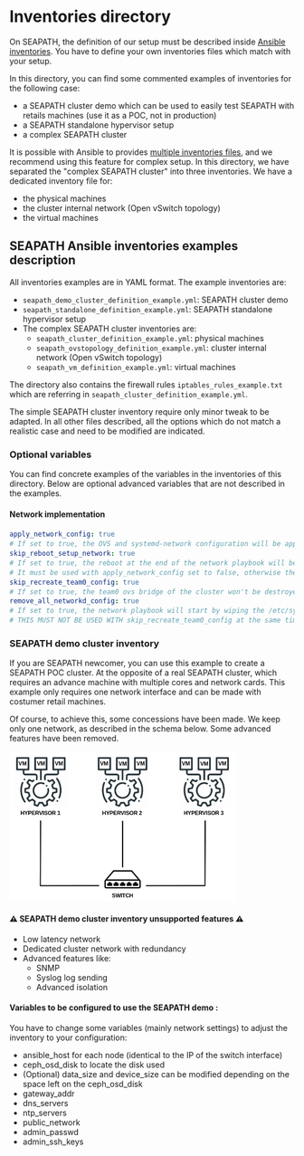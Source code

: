 <!-- Copyright (C) 2020, RTE (http://www.rte-france.com) -->
<!-- Copyright (C) 2024, SFL (https://savoirfairelinux.com) -->
<!-- SPDX-License-Identifier: CC-BY-4.0 -->

# Inventories directory

On SEAPATH, the definition of our setup must be described inside [Ansible inventories](https://docs.ansible.com/ansible/latest/inventory_guide/intro_inventory.html#passing-multiple-inventory-sources).
You have to define your own inventories files which match with your setup.

In this directory, you can find some commented examples of inventories for the following case:
* a SEAPATH cluster demo which can be used to easily test SEAPATH with retails machines (use it as a POC, not in production)
* a SEAPATH standalone hypervisor setup
* a complex SEAPATH cluster

It is possible with Ansible to provides [multiple inventories files](https://docs.ansible.com/ansible/latest/inventory_guide/intro_inventory.html#passing-multiple-inventory-sources), and we recommend using this feature for complex setup. In this directory, we have separated the "complex SEAPATH cluster" into three inventories. We have a dedicated inventory file for:
* the physical machines
* the cluster internal network (Open vSwitch topology)
* the virtual machines
## SEAPATH Ansible inventories examples description

All inventories examples are in YAML format. The example inventories are:
* `seapath_demo_cluster_definition_example.yml`: SEAPATH cluster demo
* `seapath_standalone_definition_example.yml`: SEAPATH standalone hypervisor setup
* The complex SEAPATH cluster inventories are:
	* `seapath_cluster_definition_example.yml`: physical machines
	* `seapath_ovstopology_definition_example.yml`: cluster internal network (Open vSwitch topology)
	* `seapath_vm_definition_example.yml`: virtual machines

The directory also contains the firewall rules `iptables_rules_example.txt` which are referring in `seapath_cluster_definition_example.yml`.

The simple SEAPATH cluster inventory require only minor tweak to be adapted. In all other files described, all the options which do not match a realistic case and need to be modified are indicated.

### Optional variables

You can find concrete examples of the variables in the inventories of this directory. Below are optional advanced variables that are not described in the examples.

#### Network implementation

```yaml
apply_network_config: true
# If set to true, the OVS and systemd-network configuration will be applied at runtime, without a reboot.
skip_reboot_setup_network: true
# If set to true, the reboot at the end of the network playbook will be skipped. This is useful in the CI to apply all changes done by ansible within the final reboot. However, it can lead to race conditions if the inventory is not handled correctly.
# It must be used with apply_network_config set to false, otherwise the reboot is already avoided.
skip_recreate_team0_config: true
# If set to true, the team0 ovs bridge of the cluster won't be destroyed and recreated by the network playbook.
remove_all_networkd_config: true
# If set to true, the network playbook will start by wiping the /etc/systemd/network/ directory content, this can help cleaning old conflicting files.
# THIS MUST NOT BE USED WITH skip_recreate_team0_config at the same time or the cluster network config won't be recreated.
```

### SEAPATH demo cluster inventory

If you are SEAPATH newcomer, you can use this example to create a SEAPATH POC cluster. At the opposite of a real SEAPATH cluster, which requires an advance machine with multiple cores and network cards. This example only requires one network interface and can be made with costumer retail machines.

Of course, to achieve this, some concessions have been made. We keep only one network, as described in the schema below. Some advanced features have been removed.

<img src="./basic_cluster.png" alt="Exemple d'image" style="max-width:400px">

#### ⚠ SEAPATH demo cluster inventory unsupported features ⚠

- Low latency network
- Dedicated cluster network with redundancy
- Advanced features like:
    - SNMP
    - Syslog log sending
    - Advanced isolation


#### Variables to be configured to use the SEAPATH demo :

You have to change some variables (mainly network settings) to adjust the inventory to your configuration:

- ansible_host for each node (identical to the IP of the switch interface)
- ceph_osd_disk to locate the disk used
- (Optional) data_size and device_size can be modified depending on the space left on the ceph_osd_disk
- gateway_addr
- dns_servers
- ntp_servers
- public_network
- admin_passwd
- admin_ssh_keys
